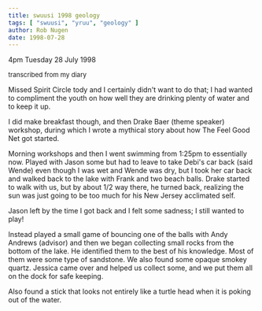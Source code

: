 ```yaml
---
title: swuusi 1998 geology
tags: [ "swuusi", "yruu", "geology" ]
author: Rob Nugen
date: 1998-07-28
---
```


<title>SWUUSI</title>

<p class=date>4pm Tuesday 28 July 1998</p>
<font size=-1>transcribed from my diary</font>

<p>Missed Spirit Circle tody and I certainly didn't want to do that; I had wanted to compliment the youth on how well they are drinking plenty of water and to keep it up.

<p>I did make breakfast though, and then Drake Baer (theme speaker) workshop, during which I wrote a mythical story about how The Feel Good Net got started.

<p>Morning workshops and then I went swimming from 1:25pm to essentially now.  Played with Jason some but had to leave to take Debi's car back (said Wende) even though I was wet and Wende was dry, but I took her car back and walked back to the lake with Frank and two beach balls. Drake started to walk with us, but by about 1/2 way there, he turned back, realizing the sun was just going to be too much for his New Jersey acclimated self.

<p>Jason left by the time I got back and I felt some sadness; I still wanted to play!

<p>Instead played a small game of bouncing one of the balls with Andy Andrews (advisor) and then we began collecting small rocks from the bottom of the lake. He identified them to the best of his knowledge. Most of them were some type of sandstone. We also found some opaque smokey quartz. Jessica came over and helped us collect some, and we put them all on the dock for safe keeping.

<p>Also found a stick that looks not entirely like a turtle head when it is poking out of the water.
</p>

